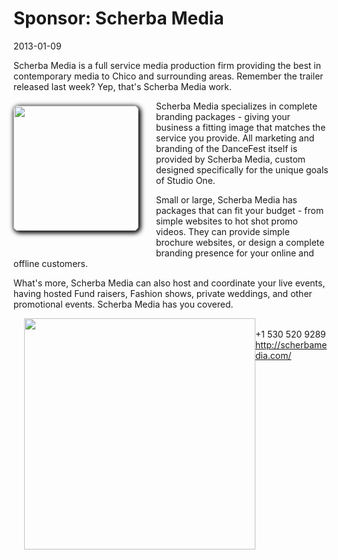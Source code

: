# Sponsor: Scherba Media
2013-01-09

Scherba Media is a full service media production firm providing the best in contemporary media to Chico and surrounding areas.  Remember the trailer released last week?  Yep, that's Scherba Media work.


<img style="width: 200px; box-shadow: 2px 2px 7px 2px black; border-radius: 8px; margin: 8px 28px 0 0px; margin-bottom: 40px; padding: 0; background: 0;" src="/images/sm_thumb.png" align="left" />

Scherba Media specializes in complete branding packages - giving your business a fitting image that matches the service you provide.  All marketing and branding of the DanceFest itself is provided by Scherba Media, custom designed specifically for the unique goals of Studio One.

Small or large, Scherba Media has packages that can fit your budget - from simple websites to hot shot promo videos.  They can provide simple brochure websites, or design a complete branding presence for your online and offline customers.  

What's more, Scherba Media can also host and coordinate your live events, having hosted Fund raisers, Fashion shows, private weddings, and other promotional events.  Scherba Media has you covered.

<img align="left" style="width: 370px; margin: 0 0 0 17px; padding: 0; background: 0;" src="/images/scherbamedialogo_on_gray.png" />
<br />
 +1 530 520 9289 <br />
 <a href="http://scherbamedia.com/">http://scherbamedia.com/</a> 